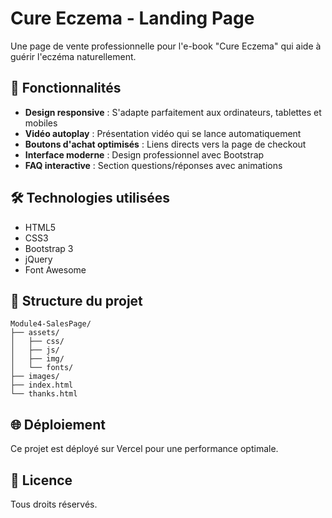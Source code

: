 # Cure Eczema - Landing Page

Une page de vente professionnelle pour l'e-book "Cure Eczema" qui aide à guérir l'eczéma naturellement.

## 🚀 Fonctionnalités

- **Design responsive** : S'adapte parfaitement aux ordinateurs, tablettes et mobiles
- **Vidéo autoplay** : Présentation vidéo qui se lance automatiquement
- **Boutons d'achat optimisés** : Liens directs vers la page de checkout
- **Interface moderne** : Design professionnel avec Bootstrap
- **FAQ interactive** : Section questions/réponses avec animations

## 🛠️ Technologies utilisées

- HTML5
- CSS3
- Bootstrap 3
- jQuery
- Font Awesome

## 📁 Structure du projet

```
Module4-SalesPage/
├── assets/
│   ├── css/
│   ├── js/
│   ├── img/
│   └── fonts/
├── images/
├── index.html
└── thanks.html
```

## 🌐 Déploiement

Ce projet est déployé sur Vercel pour une performance optimale.

## 📝 Licence

Tous droits réservés.
